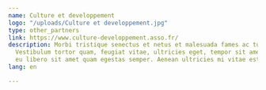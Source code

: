 ```yaml
---
name: Culture et developpement
logo: "/uploads/Culture et developpement.jpg"
type: other_partners
link: https://www.culture-developpement.asso.fr/
description: Morbi tristique senectus et netus et malesuada fames ac turpis egestas.
  Vestibulum tortor quam, feugiat vitae, ultricies eget, tempor sit amet, ante. Donec
  eu libero sit amet quam egestas semper. Aenean ultricies mi vitae est.
lang: en

---
```

